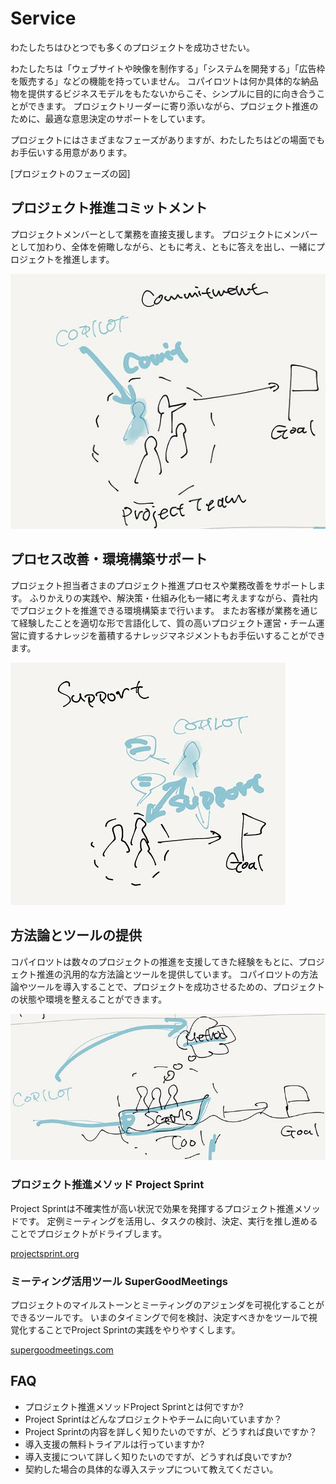 # Service

わたしたちはひとつでも多くのプロジェクトを成功させたい。

わたしたちは「ウェブサイトや映像を制作する」「システムを開発する」「広告枠を販売する」などの機能を持っていません。
コパイロツトは何か具体的な納品物を提供するビジネスモデルをもたないからこそ、シンプルに目的に向き合うことができます。
プロジェクトリーダーに寄り添いながら、プロジェクト推進のために、最適な意思決定のサポートをしています。

プロジェクトにはさまざまなフェーズがありますが、わたしたちはどの場面でもお手伝いする用意があります。

[プロジェクトのフェーズの図]


## プロジェクト推進コミットメント

プロジェクトメンバーとして業務を直接支援します。
プロジェクトにメンバーとして加わり、全体を俯瞰しながら、ともに考え、ともに答えを出し、一緒にプロジェクトを推進します。

<img src="assets/service-commit.jpg" />

## プロセス改善・環境構築サポート

プロジェクト担当者さまのプロジェクト推進プロセスや業務改善をサポートします。
ふりかえりの実践や、解決策・仕組み化も一緒に考えますながら、貴社内でプロジェクトを推進できる環境構築まで行います。
またお客様が業務を通じて経験したことを適切な形で言語化して、質の高いプロジェクト運営・チーム運営に資するナレッジを蓄積するナレッジマネジメントもお手伝いすることができます。

<img src="assets/service-support.jpg" />

## 方法論とツールの提供

コパイロツトは数々のプロジェクトの推進を支援してきた経験をもとに、プロジェクト推進の汎用的な方法論とツールを提供しています。
コパイロツトの方法論やツールを導入することで、プロジェクトを成功させるための、プロジェクトの状態や環境を整えることができます。

<img src="assets/service-provide.jpg" />

### プロジェクト推進メソッド Project Sprint

Project Sprintは不確実性が高い状況で効果を発揮するプロジェクト推進メソッドです。
定例ミーティングを活用し、タスクの検討、決定、実行を推し進めることでプロジェクトがドライブします。

[projectsprint.org](projectsprint.org)

### ミーティング活用ツール SuperGoodMeetings

プロジェクトのマイルストーンとミーティングのアジェンダを可視化することができるツールです。
いまのタイミングで何を検討、決定すべきかをツールで視覚化することでProject Sprintの実践をやりやすくします。

[supergoodmeetings.com](supergoodmeetings.com)


## FAQ

- プロジェクト推進メソッドProject Sprintとは何ですか?
- Project Sprintはどんなプロジェクトやチームに向いていますか？
- Project Sprintの内容を詳しく知りたいのですが、どうすれば良いですか？
- 導入支援の無料トライアルは行っていますか?
- 導入支援について詳しく知りたいのですが、どうすれば良いですか?
- 契約した場合の具体的な導入ステップについて教えてください。
